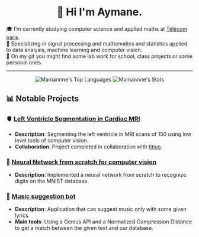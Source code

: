 <h1 align="center"> 👋 Hi I'm Aymane.</h1>

<p>

  🎓 I’m currently studying computer science and applied maths at [Télécom paris](https://www.telecom-paris.fr/). <br>
  🎲 Specializing in signal processing and mathematics and statistics applied to data analysis, machine learning and computer vision. <br>
  🧪 On my git you might find some lab work for school, class projects or some personal ones.
  
</p>


  
---
<div align="center">
  <img src="https://github-readme-stats.vercel.app/api/top-langs/?username=Mamannne&theme=tokyonight&show_icons=true&hide_border=true&layout=compact" alt="Mamannne's Top Languages" />
  <img src="https://github-readme-stats.vercel.app/api?username=Mamannne&theme=tokyonight&show_icons=true&hide_border=true&count_private=true" alt="Mamannne's Stats" />
</div>

## 📊 **Notable Projects**

### 🫀 **[Left Ventricle Segmentation in Cardiac MRI](https://github.com/titiuo/Segmentation-IRM)**
- **Description**: Segmenting the left ventricle in MRI scans of 150 using low level tools of computer vision.
- **Collaboration**: Project completed in collaboration with [titiuo](https://github.com/titiuo).

###  🧠 **[Neural Network from scratch for computer vision](https://github.com/Mamannne/NeuralNetwork)**
- **Description**: Implemented a neural network from scratch to recognize digits on the MNIST database.


### 🤖 **[Music suggestion bot](https://github.com/Mamannne/Suggestion_Musicale)**
- **Description**: Application that can suggest music only with some given lyrics.
- **Main tools**: Using a Genius API and a Normalized Compression Distance to get a match between the given text and our database.




<!---
Mamannne/Mamannne is a ✨ special ✨ repository because its `README.md` (this file) appears on your GitHub profile.
You can click the Preview link to take a look at your changes.
--->
